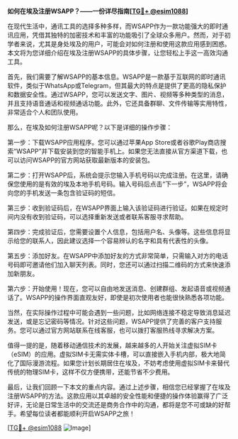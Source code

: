**如何在埃及注册WSAPP？——一份详尽指南[[TG💪+ @esim1088](https://t.me/s/esim1088)]**

在现代生活中，通讯工具的选择多种多样，而WSAPP作为一款功能强大的即时通讯应用，凭借其独特的加密技术和丰富的功能吸引了全球众多用户。然而，对于初学者来说，尤其是身处埃及的用户，可能会对如何注册和使用这款应用感到困惑。本文将为您详细介绍在埃及注册WSAPP的具体步骤，让您轻松上手这一高效沟通工具。

首先，我们需要了解WSAPP的基本信息。WSAPP是一款基于互联网的即时通讯软件，类似于WhatsApp或Telegram，但其最大的特点是提供了更高的隐私保护和数据安全性。通过WSAPP，您可以发送文字、图片、视频等多种类型的消息，并且支持语音通话和视频通话功能。此外，它还具备群聊、文件传输等实用特性，非常适合个人和团队使用。

那么，在埃及如何注册WSAPP呢？以下是详细的操作步骤：

第一步：下载WSAPP应用程序。您可以通过苹果App Store或者谷歌Play商店搜索“WSAPP”并下载安装到您的智能手机上。如果您无法直接从官方渠道下载，也可以访问WSAPP的官方网站获取最新版本的安装包。

第二步：打开WSAPP后，系统会提示您输入手机号码以完成注册。在这里，请确保您使用的是有效的埃及本地手机号码。输入号码后点击“下一步”，WSAPP将会向您的手机发送一条包含验证码的短信。

第三步：收到验证码后，在WSAPP界面上输入该验证码进行验证。如果在规定时间内没有收到验证码，可以选择重新发送或者联系客服寻求帮助。

第四步：完成验证后，您需要设置个人信息，包括用户名、头像等。这些信息将显示给您的联系人，因此建议选择一个容易辨认的名字和具有代表性的头像。

第五步：添加好友。在WSAPP中添加好友的方式非常简单，只需输入对方的电话号码即可邀请他们加入聊天列表。同时，您还可以通过扫描二维码的方式来快速添加新朋友。

第六步：开始使用！现在，您可以自由地发送消息、创建群组、发起语音或视频通话了。WSAPP的操作界面直观友好，即使是初次使用者也能很快熟悉各项功能。

当然，在实际操作过程中可能会遇到一些问题，比如网络连接不稳定导致消息延迟发送，或是忘记密码等情况。针对这些问题，WSAPP提供了完善的客户支持服务。您可以通过官方网站联系在线客服，也可以拨打客服热线寻求解决方案。

值得一提的是，随着移动通信技术的发展，越来越多的人开始关注虚拟SIM卡（eSIM）的应用。虚拟SIM卡无需实体卡槽，可以直接嵌入手机内部，极大地简化了国际漫游流程。如果您计划长期居住在埃及，不妨考虑使用虚拟SIM卡来替代传统的物理SIM卡，这样不仅方便携带，还能节省不少费用。

最后，让我们回顾一下本文的重点内容。通过上述步骤，相信您已经掌握了在埃及注册WSAPP的方法。这款应用以其卓越的安全性能和便捷的操作体验赢得了广泛好评，无论是日常生活中的交流还是商务合作中的沟通，都将是您不可或缺的好帮手。希望每位读者都能顺利开启WSAPP之旅！

[[TG💪+ @esim1088](https://t.me/s/esim1088) ![Image](https://i.postimg.cc/4NQfJmqS/Snipaste-2025-05-13-00-14-12.png)]